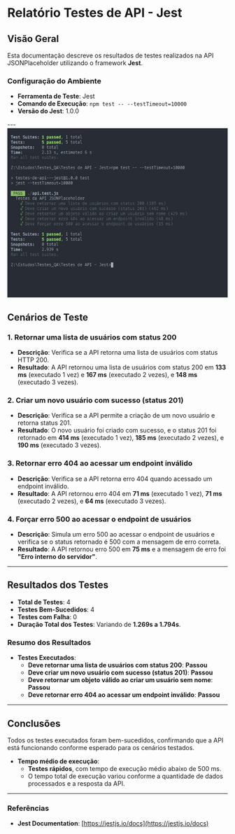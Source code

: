 # **Relatório Testes de API - Jest**

## **Visão Geral**

Esta documentação descreve os resultados de testes realizados na API JSONPlaceholder utilizando o framework **Jest**.

### **Configuração do Ambiente**
- **Ferramenta de Teste**: Jest
- **Comando de Execução**: `npm test -- --testTimeout=10000`
- **Versão do Jest**: 1.0.0

---![Descrição da Imagem](test.jpg)

## **Cenários de Teste**

### 1. **Retornar uma lista de usuários com status 200**
- **Descrição**: Verifica se a API retorna uma lista de usuários com status HTTP 200.
- **Resultado**: A API retornou uma lista de usuários com status 200 em **133 ms** (executado 1 vez) e **167 ms** (executado 2 vezes), e **148 ms** (executado 3 vezes).

### 2. **Criar um novo usuário com sucesso (status 201)**
- **Descrição**: Verifica se a API permite a criação de um novo usuário e retorna status 201.
- **Resultado**: O novo usuário foi criado com sucesso, e o status 201 foi retornado em **414 ms** (executado 1 vez), **185 ms** (executado 2 vezes), e **190 ms** (executado 3 vezes).

### 3. **Retornar erro 404 ao acessar um endpoint inválido**
- **Descrição**: Verifica se a API retorna erro 404 quando acessado um endpoint inválido.
- **Resultado**: A API retornou erro 404 em **71 ms** (executado 1 vez), **71 ms** (executado 2 vezes), e **64 ms** (executado 3 vezes).

### 4. **Forçar erro 500 ao acessar o endpoint de usuários**
- **Descrição**: Simula um erro 500 ao acessar o endpoint de usuários e verifica se o status retornado é 500 com a mensagem de erro correta.
- **Resultado**: A API retornou erro 500 em **75 ms** e a mensagem de erro foi **"Erro interno do servidor"**.


---

## **Resultados dos Testes**

- **Total de Testes**: 4
- **Testes Bem-Sucedidos**: 4
- **Testes com Falha**: 0
- **Duração Total dos Testes**: Variando de **1.269s a 1.794s**.

### **Resumo dos Resultados**
- **Testes Executados**:
  - **Deve retornar uma lista de usuários com status 200**: **Passou**
  - **Deve criar um novo usuário com sucesso (status 201)**: **Passou**
  - **Deve retornar um objeto válido ao criar um usuário sem nome**: **Passou**
  - **Deve retornar erro 404 ao acessar um endpoint inválido**: **Passou**

---

## **Conclusões**
Todos os testes executados foram bem-sucedidos, confirmando que a API está funcionando conforme esperado para os cenários testados.

- **Tempo médio de execução**:
  - **Testes rápidos**, com tempo de execução médio abaixo de 500 ms.
  - O tempo total de execução variou conforme a quantidade de dados processados e a resposta da API.

---

### **Referências**
- **Jest Documentation**: [https://jestjs.io/docs](https://jestjs.io/docs)